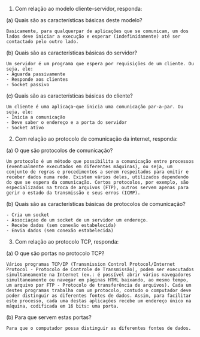 1. Com relação ao modelo cliente-servidor, responda:

(a) Quais são as características básicas deste modelo?

	Basicamente, para qualquerpar de aplicações que se comunicam, um dos lados deve iniciar a execução e esperar (indefinidamente) até ser contactado pelo outro lado.

(b) Quais são as características básicas do servidor?

	Um servidor é um programa que espera por requisições de um cliente. Ou seja, ele:
	- Aguarda passivamente
	- Responde aos clientes
	- Socket passivo

(c) Quais são as características básicas do cliente?

	Um cliente é uma aplicaça~que inicia uma comunicação par-a-par. Ou seja, ele:
	- Inicia a comunicação
	- Deve saber o endereço e a porta do servidor
	- Socket ativo


2.  Com relação ao protocolo de comunicação da internet, responda:

(a) O que são protocolos de comunicação?

	Um protocolo é um método que possibilita a comunicação entre processos (eventualmente executados em diferentes máquinas), ou seja, um conjunto de regras e procedimentos a serem respeitados para emitir e receber dados numa rede. Existem vários deles, utilizados dependendo do que se espera da comunicação. Certos protocolos, por exemplo, são especializados na troca de arquivos (FTP), outros servem apenas para gerir o estado da transmissão e seus erros (ICMP).


(b) Quais são as características básicas de protocolos de comunicação?

	- Cria um socket
	- Associaçao de	um socket de um	servidor um endereço.
	- Recebe dados (sem conexão estabelecida)
	- Envia dados (sem conexão estabelecida)
	

3. Com relação ao protocolo TCP, responda:

(a) O que são portas no protocolo TCP?

	Vários programas TCP/IP (Transmission Control Protocol/Internet Protocol - Protocolo de Controle de Transmissão), podem ser executados simultaneamente na Internet (ex.: é possível abrir vários navegadores simultaneamente ou navegar em páginas HTML baixando, ao mesmo tempo, um arquivo por FTP - Protocolo de transferência de arquivos). Cada um destes programas trabalha com um protocolo, contudo o computador deve poder distinguir as diferentes fontes de dados. Assim, para facilitar este processo, cada uma destas aplicações recebe um endereço único na máquina, codificada em 16 bits: uma porta.

(b) Para que servem estas portas?

	Para que o computador possa distinguir as diferentes fontes de dados. 

